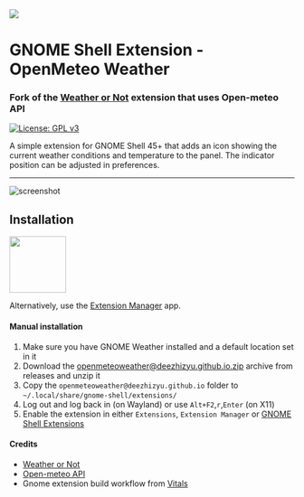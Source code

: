 <img src="https://gitlab.gnome.org/GNOME/gnome-weather/-/raw/main/data/icons/org.gnome.Weather.svg">

# GNOME Shell Extension - OpenMeteo Weather
### Fork of the [Weather or Not](https://github.com/somepaulo/GNOME-Shell-extension-Weather-or-Not) extension that uses Open-meteo API

[![License: GPL v3](https://img.shields.io/badge/License-GPL%20v3-blue.svg)](https://www.gnu.org/licenses/gpl-3.0)

A simple extension for GNOME Shell 45+ that adds an icon showing the current weather conditions and temperature to the panel. The indicator position can be adjusted in preferences.

______

![screenshot](https://github.com/somepaulo/GNOME-Shell-extension-Weather-or-Not/assets/15643750/f936179b-3f69-4c77-b4a1-1b3cc6c3b133)

## Installation
[<img src="https://user-images.githubusercontent.com/15643750/212080370-77899e64-bae8-43f1-b67a-fc946785c4b3.png" height="100">](https://extensions.gnome.org/extension/7996/openmeteoweather/)

Alternatively, use the [Extension Manager](https://github.com/mjakeman/extension-manager) app.

#### Manual installation
1. Make sure you have GNOME Weather installed and a default location set in it
2. Download the [openmeteoweather@deezhizyu.github.io.zip](https://github.com/deezhizyu/gnome-shell-openmeteoweather-extension/releases/latest/download/openmeteoweather@deezhizyu.github.io.zip) archive from releases and unzip it
3. Copy the `openmeteoweather@deezhizyu.github.io` folder to `~/.local/share/gnome-shell/extensions/`
4. Log out and log back in (on Wayland) or use `Alt+F2`,`r`,`Enter` (on X11)
5. Enable the extension in either `Extensions`, `Extension Manager` or [GNOME Shell Extensions](https://extensions.gnome.org/local/)

#### Credits
- [Weather or Not](https://github.com/somepaulo/GNOME-Shell-extension-Weather-or-Not)
- [Open-meteo API](https://open-meteo.com/)
- Gnome extension build workflow from [Vitals](https://github.com/corecoding/Vitals)
